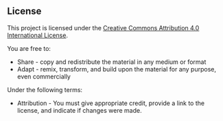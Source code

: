 


## License

This project is licensed under the [Creative Commons Attribution 4.0 International License](https://creativecommons.org/licenses/by/4.0/).

You are free to:
- Share - copy and redistribute the material in any medium or format
- Adapt - remix, transform, and build upon the material for any purpose, even commercially

Under the following terms:
- Attribution - You must give appropriate credit, provide a link to the license, and indicate if changes were made.
